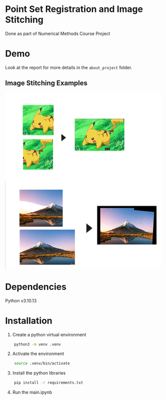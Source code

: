 # Point Set Registration and Image Stitching

Done as part of Numerical Methods Course Project

# Demo
Look at the report for more details in the `about_project` folder.

## Image Stitching Examples

![Pikachu Example](about_project/pikachu_together.png)
![Mountain Example](about_project/mountain_res_together.png)

# Dependencies
Python v3.10.13


# Installation

1. Create a python virtual environment 
```bash
    python3 -m venv .venv
```

2. Activate the environment
```bash
    source .venv/bin/activate
```

3. Install the python libraries
``` bash
    pip install -r requirements.txt
```

4. Run the main.ipynb 
